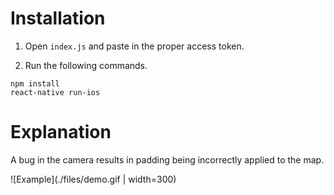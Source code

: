 # Installation

1. Open `index.js` and paste in the proper access token.

2. Run the following commands.

```
npm install
react-native run-ios
```

# Explanation

A bug in the camera results in padding being incorrectly applied to the map.

![Example](./files/demo.gif | width=300)